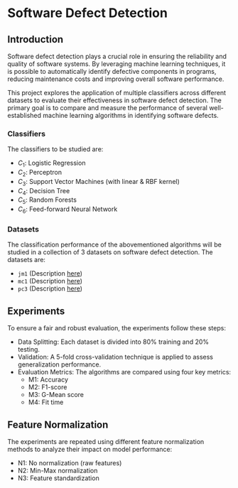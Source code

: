 # Software Defect Detection

## Introduction

Software defect detection plays a crucial role in ensuring the reliability and quality of software systems. By leveraging machine learning techniques, it is possible to automatically identify defective components in programs, reducing maintenance costs and improving overall software performance.

This project explores the application of multiple classifiers across different datasets to evaluate their effectiveness in software defect detection. The primary goal is to compare and measure the performance of several well-established machine learning algorithms in identifying software defects.

### Classifiers

The classifiers to be studied are:
* $C_1$: Logistic Regression
* $C_2$: Perceptron
* $C_3$: Support Vector Machines (with linear &amp; RBF kernel)
* $C_4$: Decision Tree
* $C_5$: Random Forests
* $C_6$: Feed-forward Neural Network

### Datasets

The classification performance of the abovementioned algorithms will be studied in a collection of 3 datasets on software defect detection. The datasets are:

* `jm1` (Description [here](https://www.openml.org/search?type=data&status=active&id=1053))
* `mc1` (Description [here](https://www.openml.org/search?type=data&status=active&id=1056))
* `pc3` (Description [here](https://www.openml.org/search?type=data&status=active&id=1050))

## Experiments

To ensure a fair and robust evaluation, the experiments follow these steps:
* Data Splitting: Each dataset is divided into 80% training and 20% testing.
* Validation: A 5-fold cross-validation technique is applied to assess generalization performance.
* Evaluation Metrics: The algorithms are compared using four key metrics:
    * M1: Accuracy
    * M2: F1-score
    * M3: G-Mean score
    * M4: Fit time

## Feature Normalization

The experiments are repeated using different feature normalization methods to analyze their impact on model performance:
* N1: No normalization (raw features)
* N2: Min-Max normalization
* N3: Feature standardization